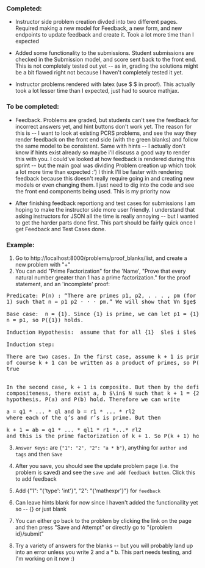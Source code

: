 ### Completed: 

- Instructor side problem creation divded into two different pages. Required making a new model for Feedback, a new form, and new endpoints to update feedback and create it. Took a lot more time than I expected
- Added some functionality to the submissions. Student submissions are checked in the Submission model, and score sent back to the front end. This is not completely tested out yet -- as in, grading the solutions might be a bit flawed right not because I haven't completely tested it yet. 

- Instructor problems rendered with latex (use $ $ in proof). This actually took a lot lesser time than I expected, just had to source mathjax.


### To be completed: 

- Feedback. Problems are graded, but students can't see the feedback for incorrect answers yet, and hint buttons don't work yet. The reason for this is -- I want to look at existing PCRS problems, and see the way they render feedback on the front end side (with the green blanks) and follow the same model to be consistent. Same with hints -- I actually don't know if hints exist already so maybe i'll discuss a good way to render this with you. I could've looked at how feedback is rendered during this sprint -- but the main goal was dividing Problem creation up which took a lot more time than expected :') I think I'll be faster with rendering feedback because this doesn't really require going in and creating new models or even changing them. I just need to dig into the code and see the front end components being used. This is my priority now

- After finishing feedback reportiong and test cases for submissions I am hoping to make the instructor side more user friendly. I understand that asking instructors for JSON all the time is really annoying -- but I wanted to get the harder parts done first. This part should be fairly quick once I get Feedback and Test Cases done. 

### Example: 

1) Go to http://localhost:8000/problems/proof_blanks/list, and create a new problem with "+"
2) You can add "Prime Factorization" for the 'Name', "Prove that every natural number greater than 1 has a prime
factorization." for the proof statement, and an 'incomplete' proof:
<pre>
Predicate: P(n) : “There are primes p1, p2, . . . , pm (for some m $ge$
1) such that n = p1 p2 · · · pm.” We will show that ∀n $ge$ 2, P(n)

Base case:  n = {1}. Since {1} is prime, we can let p1 = {1} and say that
n = p1, so P({1}) holds.

Induction Hypothesis:  assume that for all {1}  $le$ i $le$ k, P(i) holds.  

Induction step:

There are two cases. In the first case, assume k + 1 is prime. Then
of course k + 1 can be written as a product of primes, so P(k + 1) is
true


In the second case, k + 1 is composite. But then by the definition of
compositeness, there exist a, b $\in$ N such that k + 1 = {2} and 2 $le$ a, b $\le$ k; that is, k + 1 has factors other than 1 and itself. This is the intuition from earlier. And here is the “recursive thinking”: by the induction
hypothesis, P(a) and P(b) hold. Therefore we can write 

a = q1 * ... * ql and b = r1 * ... * rl2
where each of the q’s and r’s is prime. But then

k + 1 = ab = q1 * ... * ql1 * r1 *...* rl2
and this is the prime factorization of k + 1. So P(k + 1) holds.
</pre>

3) `Answer Keys:` are `{"1": "2", "2": "a * b"}`, anything for `author and tags` and then `Save`

4) After you save, you should see the update problem page (i.e. the problem is saved) and see the `save and add feedback button`. Click this to add feedback

5) Add {"1": "{'type': 'int'}", "2": "{'mathexpr'}"} for `feedback` 

6) Can leave hints blank for now since I haven't added the functionaility yet so -- {} or just blank

7) You can either go back to the problem by clicking the link on the page and then press "Save and Attempt" or directly go to "{problem id}/submit" 

8) Try a variety of answers for the blanks -- but you will probably land up into an error unless you write 2 and a * b. This part needs testing, and I'm working on it now :)
